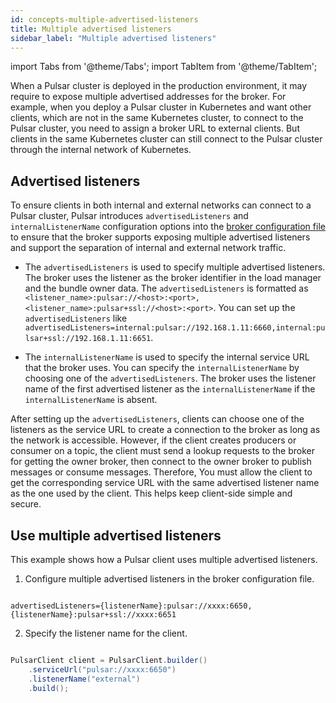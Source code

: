```yaml
---
id: concepts-multiple-advertised-listeners
title: Multiple advertised listeners
sidebar_label: "Multiple advertised listeners"
---
```


import Tabs from '@theme/Tabs';
import TabItem from '@theme/TabItem';


When a Pulsar cluster is deployed in the production environment, it may require to expose multiple advertised addresses for the broker. For example, when you deploy a Pulsar cluster in Kubernetes and want other clients, which are not in the same Kubernetes cluster, to connect to the Pulsar cluster, you need to assign a broker URL to external clients. But clients in the same Kubernetes cluster can still connect to the Pulsar cluster through the internal network of Kubernetes.

## Advertised listeners

To ensure clients in both internal and external networks can connect to a Pulsar cluster, Pulsar introduces `advertisedListeners` and `internalListenerName` configuration options into the [broker configuration file](reference-configuration.md#broker) to ensure that the broker supports exposing multiple advertised listeners and support the separation of internal and external network traffic.

- The `advertisedListeners` is used to specify multiple advertised listeners. The broker uses the listener as the broker identifier in the load manager and the bundle owner data. The `advertisedListeners` is formatted as `<listener_name>:pulsar://<host>:<port>, <listener_name>:pulsar+ssl://<host>:<port>`. You can set up the `advertisedListeners` like
`advertisedListeners=internal:pulsar://192.168.1.11:6660,internal:pulsar+ssl://192.168.1.11:6651`.

- The `internalListenerName` is used to specify the internal service URL that the broker uses. You can specify the `internalListenerName` by choosing one of the `advertisedListeners`. The broker uses the listener name of the first advertised listener as the `internalListenerName` if the `internalListenerName` is absent.

After setting up the `advertisedListeners`, clients can choose one of the listeners as the service URL to create a connection to the broker as long as the network is accessible. However, if the client creates producers or consumer on a topic, the client must send a lookup requests to the broker for getting the owner broker, then connect to the owner broker to publish messages or consume messages. Therefore, You must allow the client to get the corresponding service URL with the same advertised listener name as the one used by the client. This helps keep client-side simple and secure.

## Use multiple advertised listeners

This example shows how a Pulsar client uses multiple advertised listeners.

1. Configure multiple advertised listeners in the broker configuration file.

```shell

advertisedListeners={listenerName}:pulsar://xxxx:6650,
{listenerName}:pulsar+ssl://xxxx:6651

```

2. Specify the listener name for the client.

```java

PulsarClient client = PulsarClient.builder()
    .serviceUrl("pulsar://xxxx:6650")
    .listenerName("external")
    .build();

```